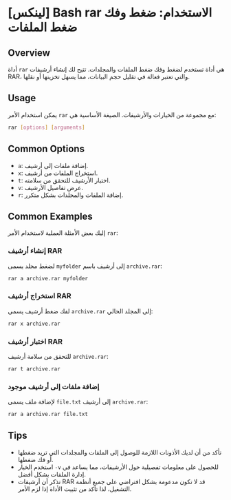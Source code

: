 # [لينكس] Bash rar الاستخدام: ضغط وفك ضغط الملفات

## Overview
أداة `rar` هي أداة تستخدم لضغط وفك ضغط الملفات والمجلدات. تتيح لك إنشاء أرشيفات RAR، والتي تعتبر فعالة في تقليل حجم البيانات، مما يسهل تخزينها أو نقلها.

## Usage
يمكن استخدام الأمر `rar` مع مجموعة من الخيارات والأرشيفات. الصيغة الأساسية هي:

```bash
rar [options] [arguments]
```

## Common Options
- `a`: إضافة ملفات إلى أرشيف.
- `x`: استخراج الملفات من أرشيف.
- `t`: اختبار الأرشيف للتحقق من سلامته.
- `v`: عرض تفاصيل الأرشيف.
- `r`: إضافة الملفات والمجلدات بشكل متكرر.

## Common Examples
إليك بعض الأمثلة العملية لاستخدام الأمر `rar`:

### إنشاء أرشيف RAR
لضغط مجلد يسمى `myfolder` إلى أرشيف باسم `archive.rar`:
```bash
rar a archive.rar myfolder
```

### استخراج أرشيف RAR
لفك ضغط أرشيف يسمى `archive.rar` إلى المجلد الحالي:
```bash
rar x archive.rar
```

### اختبار أرشيف RAR
للتحقق من سلامة أرشيف `archive.rar`:
```bash
rar t archive.rar
```

### إضافة ملفات إلى أرشيف موجود
لإضافة ملف يسمى `file.txt` إلى أرشيف `archive.rar`:
```bash
rar a archive.rar file.txt
```

## Tips
- تأكد من أن لديك الأذونات اللازمة للوصول إلى الملفات والمجلدات التي تريد ضغطها أو فك ضغطها.
- استخدم الخيار `-v` للحصول على معلومات تفصيلية حول الأرشيفات، مما يساعد في إدارة الملفات بشكل أفضل.
- تذكر أن أرشيفات RAR قد لا تكون مدعومة بشكل افتراضي على جميع أنظمة التشغيل، لذا تأكد من تثبيت الأداة إذا لزم الأمر.